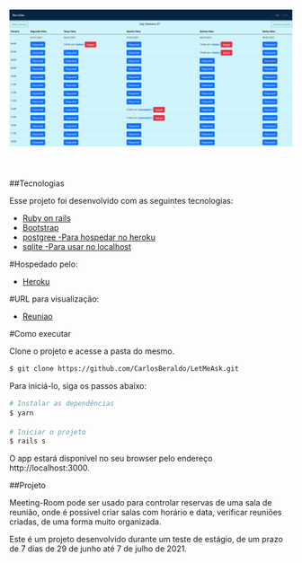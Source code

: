 <h1 align="center">
    <img alt="Reuniao" src="app/assets/images/exemplo.png" />
</h1>

<br>

##Tecnologias

Esse projeto foi desenvolvido com as seguintes tecnologias:

- [Ruby on rails](https://guides.rubyonrails.org/)
- [Bootstrap](https://getbootstrap.com/)
- [postgree -Para hospedar no heroku](https://www.postgresql.org/)
- [sqlite -Para usar no localhost](https://sqlite.org/index.html)

#Hospedado pelo:
- [Heroku](https://www.heroku.com)

#URL para visualização:
- [Reuniao](https://reuniao.herokuapp.com/)


#Como executar

Clone o projeto e acesse a pasta do mesmo.

```bash
$ git clone https://github.com/CarlosBeraldo/LetMeAsk.git
```

Para iniciá-lo, siga os passos abaixo:
```bash
# Instalar as dependências
$ yarn

# Iniciar o projeto
$ rails s
```
O app estará disponível no seu browser pelo endereço http://localhost:3000.

##Projeto

Meeting-Room pode ser usado para controlar reservas de uma sala de reunião, onde é possivel criar salas com horário e data, verificar reuniões criadas, de uma forma muito organizada. 

Este é um projeto desenvolvido durante um teste de estágio, de um prazo de 7 dias de 29 de junho até 7 de julho de 2021.
